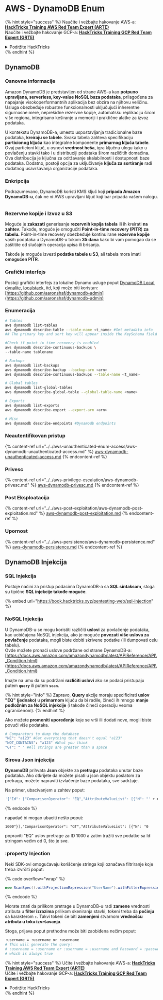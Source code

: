 # AWS - DynamoDB Enum

{% hint style="success" %}
Naučite i vežbajte hakovanje AWS-a:<img src="/.gitbook/assets/image.png" alt="" data-size="line">[**HackTricks Training AWS Red Team Expert (ARTE)**](https://training.hacktricks.xyz/courses/arte)<img src="/.gitbook/assets/image.png" alt="" data-size="line">\
Naučite i vežbajte hakovanje GCP-a: <img src="/.gitbook/assets/image (2).png" alt="" data-size="line">[**HackTricks Training GCP Red Team Expert (GRTE)**<img src="/.gitbook/assets/image (2).png" alt="" data-size="line">](https://training.hacktricks.xyz/courses/grte)

<details>

<summary>Podržite HackTricks</summary>

* Proverite [**planove pretplate**](https://github.com/sponsors/carlospolop)!
* **Pridružite se** 💬 [**Discord grupi**](https://discord.gg/hRep4RUj7f) ili [**telegram grupi**](https://t.me/peass) ili nas **pratite** na **Twitteru** 🐦 [**@hacktricks\_live**](https://twitter.com/hacktricks\_live)**.**
* **Podelite hakovanje trikova slanjem PR-ova na** [**HackTricks**](https://github.com/carlospolop/hacktricks) i [**HackTricks Cloud**](https://github.com/carlospolop/hacktricks-cloud) github repozitorijume.

</details>
{% endhint %}

## DynamoDB

### Osnovne informacije

Amazon DynamoDB je predstavljen od strane AWS-a kao **potpuno upravljana, serverless, key-value NoSQL baza podataka**, prilagođena za napajanje visokoperformantnih aplikacija bez obzira na njihovu veličinu. Usluga obezbeđuje robustne funkcionalnosti uključujući inherentne sigurnosne mere, neprekidne rezervne kopije, automatsku replikaciju širom više regiona, integrisano keširanje u memoriji i praktične alatke za izvoz podataka.

U kontekstu DynamoDB-a, umesto uspostavljanja tradicionalne baze podataka, **kreiraju se tabele**. Svaka tabela zahteva specifikaciju **particionog ključa** kao integralne komponente **primarnog ključa tabele**. Ovaj particioni ključ, u osnovi **vrednost heša**, igra ključnu ulogu kako u povlačenju stavki tako i u distribuciji podataka širom različitih domaćina. Ova distribucija je ključna za održavanje skalabilnosti i dostupnosti baze podataka. Dodatno, postoji opcija za uključivanje **ključa za sortiranje** radi dodatnog usavršavanja organizacije podataka.

### Enkripcija

Podrazumevano, DynamoDB koristi KMS ključ koji **pripada Amazon DynamoDB-u**, čak ne ni AWS upravljani ključ koji bar pripada vašem nalogu.

<figure><img src="https://lh4.googleusercontent.com/JjtNS7aA-_GRMgZb4v93jWEQJi6DQdUPq0FEpzZPdeyCeNoG05p0NJiV9Zs-ULs_-Tfjmx0W1ZgsE2Ui2ljo7D-1a87Xny-gpLVQO0XmXdFoph9ci1RepbVNwaCe9oPruEZSEDxGTxF5dIv6pW1WpT6kWA=s2048" alt=""><figcaption></figcaption></figure>

### Rezervne kopije i Izvoz u S3

Moguće je **zakazati** generisanje **rezervnih kopija tabela** ili ih kreirati **na zahtev**. Takođe, moguće je omogućiti **Point-in-time recovery (PITR) za tabelu.** Point-in-time recovery obezbeđuje kontinuirane **rezervne kopije** vaših podataka u DynamoDB-u tokom **35 dana** kako bi vam pomogao da se zaštitite od slučajnih operacija upisa ili brisanja.

Takođe je moguće izvesti **podatke tabele u S3**, ali tabela mora imati **omogućen PITR**.

### Grafički interfejs

Postoji grafički interfejs za lokalne Dynamo usluge poput [DynamoDB Local](https://aws.amazon.com/blogs/aws/dynamodb-local-for-desktop-development/), [dynalite](https://github.com/mhart/dynalite), [localstack](https://github.com/localstack/localstack), itd, koji može biti koristan: [https://github.com/aaronshaf/dynamodb-admin](https://github.com/aaronshaf/dynamodb-admin)

### Enumeracija
```bash
# Tables
aws dynamodb list-tables
aws dynamodb describe-table --table-name <t_name> #Get metadata info
## The primary key and sort key will appear inside the KeySchema field

#Check if point in time recovery is enabled
aws dynamodb describe-continuous-backups \
--table-name tablename

# Backups
aws dynamodb list-backups
aws dynamodb describe-backup --backup-arn <arn>
aws dynamodb describe-continuous-backups --table-name <t_name>

# Global tables
aws dynamodb list-global-tables
aws dynamodb describe-global-table --global-table-name <name>

# Exports
aws dynamodb list-exports
aws dynamodb describe-export --export-arn <arn>

# Misc
aws dynamodb describe-endpoints #Dynamodb endpoints
```
### Neautentifikovan pristup

{% content-ref url="../../aws-unauthenticated-enum-access/aws-dynamodb-unauthenticated-access.md" %}
[aws-dynamodb-unauthenticated-access.md](../../aws-unauthenticated-enum-access/aws-dynamodb-unauthenticated-access.md)
{% endcontent-ref %}

### Privesc

{% content-ref url="../../aws-privilege-escalation/aws-dynamodb-privesc.md" %}
[aws-dynamodb-privesc.md](../../aws-privilege-escalation/aws-dynamodb-privesc.md)
{% endcontent-ref %}

### Post Eksploatacija

{% content-ref url="../../aws-post-exploitation/aws-dynamodb-post-exploitation.md" %}
[aws-dynamodb-post-exploitation.md](../../aws-post-exploitation/aws-dynamodb-post-exploitation.md)
{% endcontent-ref %}

### Upornost

{% content-ref url="../../aws-persistence/aws-dynamodb-persistence.md" %}
[aws-dynamodb-persistence.md](../../aws-persistence/aws-dynamodb-persistence.md)
{% endcontent-ref %}

## DynamoDB Injekcija

### SQL Injekcija

Postoje načini za pristup podacima DynamoDB-a sa **SQL sintaksom**, stoga su tipične **SQL injekcije takođe moguće**.

{% embed url="https://book.hacktricks.xyz/pentesting-web/sql-injection" %}

### NoSQL Injekcija

U DynamoDB-u se mogu koristiti različiti **uslovi** za povlačenje podataka, kao uobičajena NoSQL injekcija, ako je moguće **povezati više uslova za povlačenje** podataka, mogli biste dobiti skrivene podatke (ili dumpovati celu tabelu).\
Ovde možete pronaći uslove podržane od strane DynamoDB-a: [https://docs.aws.amazon.com/amazondynamodb/latest/APIReference/API\_Condition.html](https://docs.aws.amazon.com/amazondynamodb/latest/APIReference/API\_Condition.html)

Imajte na umu da su podržani **različiti uslovi** ako se podaci pristupaju putem **`query`** ili putem **`scan`**.

{% hint style="info" %}
Zapravo, **Query** akcije moraju specificirati **uslov "EQ" (jednako)** u **primarnom** ključu da bi radile, čineći ih mnogo **manje podložnim za NoSQL injekcije** (i takođe čineći operaciju veoma ograničenom).
{% endhint %}

Ako možete **promeniti upoređenje** koje se vrši ili dodati nove, mogli biste povući više podataka.
```bash
# Comparators to dump the database
"NE": "a123" #Get everything that doesn't equal "a123"
"NOT_CONTAINS": "a123" #What you think
"GT": " " #All strings are greater than a space
```
### Sirova Json injekcija

**DynamoDB** prihvata **Json** objekte za **pretragu** podataka unutar baze podataka. Ako otkrijete da možete pisati u json objektu poslatom za pretragu, možete napraviti izvlačenje baze podataka, sve sadržaje.

Na primer, ubacivanjem u zahtev poput:
```bash
'{"Id": {"ComparisonOperator": "EQ","AttributeValueList": [{"N": "' + user_input + '"}]}}'
```
{% endcode %}

napadač bi mogao ubaciti nešto poput:

`1000"}],"ComparisonOperator": "GT","AttributeValueList": [{"N": "0`

popraviti "EQ" uslov pretrage za ID 1000 a zatim tražiti sve podatke sa Id stringom većim od 0, što je sve.

### :property Injection

Neki SDK-ovi omogućavaju korišćenje stringa koji označava filtriranje koje treba izvršiti poput:

{% code overflow="wrap" %}
```java
new ScanSpec().withProjectionExpression("UserName").withFilterExpression(user_input+" = :username and Password = :password").withValueMap(valueMap)
```
{% endcode %}

Morate znati da prilikom pretrage u DynamoDB-u radi **zamene** vrednosti atributa u **filter izrazima** prilikom skeniranja stavki, tokeni treba da **počinju** sa karakterom **`:`**. Takvi tokeni će biti **zamenjeni** stvarnom **vrednošću atributa u toku izvršavanja**.

Stoga, prijava poput prethodne može biti zaobiđena nečim poput:
```bash
:username = :username or :username
# This will generate the query:
# :username = :username or :username = :username and Password = :password
# which is always true
```
{% hint style="success" %}
Učite i vežbajte hakovanje AWS-a: <img src="/.gitbook/assets/image.png" alt="" data-size="line">[**HackTricks Training AWS Red Team Expert (ARTE)**](https://training.hacktricks.xyz/courses/arte)<img src="/.gitbook/assets/image.png" alt="" data-size="line">\
Učite i vežbajte hakovanje GCP-a: <img src="/.gitbook/assets/image (2).png" alt="" data-size="line">[**HackTricks Training GCP Red Team Expert (GRTE)**<img src="/.gitbook/assets/image (2).png" alt="" data-size="line">](https://training.hacktricks.xyz/courses/grte)

<details>

<summary>Podržite HackTricks</summary>

* Proverite [**planove pretplate**](https://github.com/sponsors/carlospolop)!
* **Pridružite se** 💬 [**Discord grupi**](https://discord.gg/hRep4RUj7f) ili [**telegram grupi**](https://t.me/peass) ili nas **pratite** na **Twitteru** 🐦 [**@hacktricks\_live**](https://twitter.com/hacktricks\_live)**.**
* **Podelite hakovanje trikova slanjem PR-ova na** [**HackTricks**](https://github.com/carlospolop/hacktricks) i [**HackTricks Cloud**](https://github.com/carlospolop/hacktricks-cloud) github repozitorijume.

</details>
{% endhint %}
